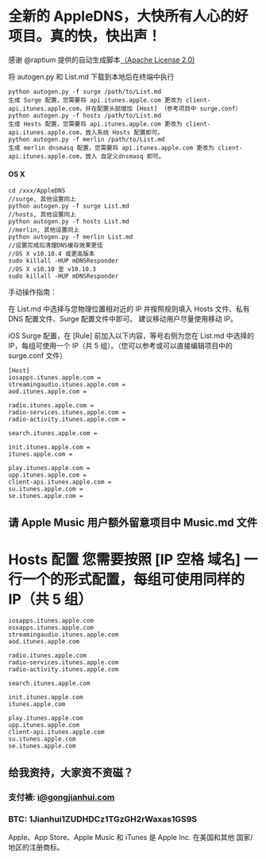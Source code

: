 # 全新的 AppleDNS，大快所有人心的好项目。真的快，快出声！


感谢 @raptium 提供的自动生成脚本[（Apache License 2.0)](https://gist.github.com/raptium/5a9675667b05529857d4)

将 autogen.py 和 List.md 下载到本地后在终端中执行
```
python autogen.py -f surge /path/to/List.md
生成 Surge 配置，您需要将 api.itunes.apple.com 更改为 client-api.itunes.apple.com，并在配置头部增加 [Host] （参考项目中 surge.conf）
python autogen.py -f hosts /path/to/List.md
生成 Hosts 配置，您需要将 api.itunes.apple.com 更改为 client-api.itunes.apple.com，放入系统 Hosts 配置即可。
python autogen.py -f merlin /path/to/List.md
生成 merlin dnsmasq 配置，您需要将 api.itunes.apple.com 更改为 client-api.itunes.apple.com，放入 自定义dnsmasq 即可。
```
#### OS X

```
cd /xxx/AppleDNS
//surge, 其他设置同上
python autogen.py -f surge List.md
//hosts, 其他设置同上
python autogen.py -f hosts List.md
//merlin, 其他设置同上
python autogen.py -f merlin List.md
//设置完成后清理DNS缓存效果更佳
//OS X v10.10.4 或更高版本
sudo killall -HUP mDNSResponder
//OS X v10.10 至 v10.10.3
sudo killall -HUP mDNSResponder
```



手动操作指南：

在 List.md 中选择与您物理位置相对近的 IP 并按照规则填入 Hosts 文件、私有 DNS 配置文件、Surge 配置文件中即可。
建议移动用户尽量使用移动 IP。

iOS Surge 配置，在 [Rule] 前加入以下内容，等号右侧为您在 List.md 中选择的 IP，每组可使用一个 IP（共 5 组）。（您可以参考或可以直接编辑项目中的 surge.conf 文件）
```
[Host]
iosapps.itunes.apple.com = 
streamingaudio.itunes.apple.com = 
aod.itunes.apple.com = 

radio.itunes.apple.com = 
radio-services.itunes.apple.com = 
radio-activity.itunes.apple.com = 

search.itunes.apple.com = 

init.itunes.apple.com = 
itunes.apple.com = 

play.itunes.apple.com = 
upp.itunes.apple.com = 
client-api.itunes.apple.com = 
su.itunes.apple.com = 
se.itunes.apple.com = 

```
## 请 Apple Music 用户额外留意项目中 Music.md 文件

# Hosts 配置 您需要按照 [IP 空格 域名] 一行一个的形式配置，每组可使用同样的 IP（共 5 组）
```
iosapps.itunes.apple.com
osxapps.itunes.apple.com
streamingaudio.itunes.apple.com
aod.itunes.apple.com

radio.itunes.apple.com
radio-services.itunes.apple.com
radio-activity.itunes.apple.com

search.itunes.apple.com

init.itunes.apple.com
itunes.apple.com

play.itunes.apple.com
upp.itunes.apple.com
client-api.itunes.apple.com
su.itunes.apple.com
se.itunes.apple.com
```

## 给我资持，大家资不资磁？
### 支付裱: i@gongjianhui.com
### BTC: 1Jianhui1ZUDHDCz1TGzGH2rWaxas1GS9S

Apple、App Store、Apple Music 和 iTunes 是 Apple Inc. 在美国和其他 国家/地区的注册商标。

